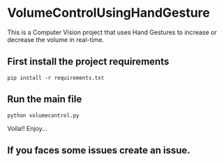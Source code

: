 # VolumeControlUsingHandGesture
This is a Computer Vision project that uses Hand Gestures to increase or decrease the volume in real-time.

## First install the project requirements
```
pip install -r requirements.txt
```
## Run the main file
```
python volumecontrol.py
```
Voila!! Enjoy...

## If you faces some issues create an issue.
